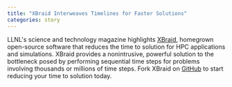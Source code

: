 ```yaml
---
title: "XBraid Interweaves Timelines for Faster Solutions"
categories: story
---
```


LLNL's science and technology magazine highlights [XBraid](https://str.llnl.gov/2018-07/falgout), homegrown open-source software that reduces the time to solution for HPC applications and simulations. XBraid provides a nonintrusive, powerful solution to the bottleneck posed by performing sequential time steps for problems involving thousands or millions of time steps. Fork XBraid on [GitHub](https://github.com/XBraid/xbraid) to start reducing your time to solution today.
